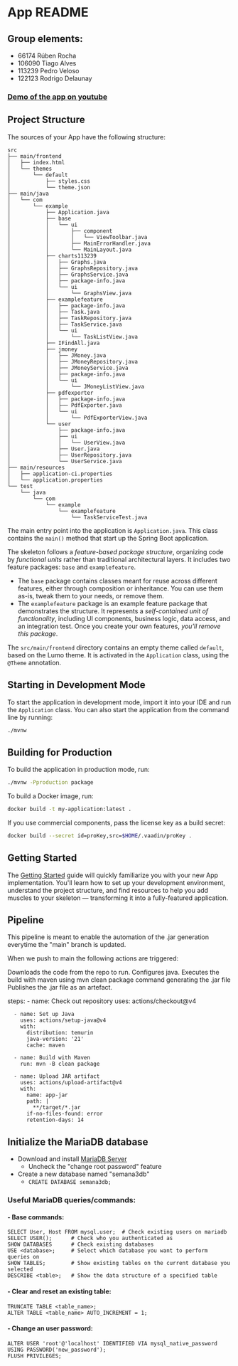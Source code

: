 # App README

## Group elements:
- 66174 Rúben Rocha  
- 106090 Tiago Alves  
- 113239 Pedro Veloso  
- 122123 Rodrigo Delaunay  

### [Demo of the app on youtube](https://www.youtube.com/watch?v=g93oCkNMEKA)

## Project Structure

The sources of your App have the following structure:

```
src
├── main/frontend
│   ├── index.html
│   └── themes
│       └── default
│           ├── styles.css
│           └── theme.json
├── main/java
│   └── com
│       └── example
│           ├── Application.java
│           ├── base
│           │   └── ui
│           │       ├── component
│           │       │   └── ViewToolbar.java
│           │       ├── MainErrorHandler.java
│           │       └── MainLayout.java
│           ├── charts113239
│           │   ├── Graphs.java
│           │   ├── GraphsRepository.java
│           │   ├── GraphsService.java
│           │   ├── package-info.java
│           │   └── ui
│           │       └── GraphsView.java
│           ├── examplefeature
│           │   ├── package-info.java
│           │   ├── Task.java
│           │   ├── TaskRepository.java
│           │   ├── TaskService.java
│           │   └── ui
│           │       └── TaskListView.java
│           ├── IFindAll.java
│           ├── jmoney
│           │   ├── JMoney.java
│           │   ├── JMoneyRepository.java
│           │   ├── JMoneyService.java
│           │   ├── package-info.java
│           │   └── ui
│           │       └── JMoneyListView.java
│           ├── pdfexporter
│           │   ├── package-info.java
│           │   ├── PdfExporter.java
│           │   └── ui
│           │       └── PdfExporterView.java
│           └── user
│               ├── package-info.java
│               ├── ui
│               │   └── UserView.java
│               ├── User.java
│               ├── UserRepository.java
│               └── UserService.java
├── main/resources
│   ├── application-ci.properties
│   └── application.properties
└── test
    └── java
        └── com
            └── example
                └── examplefeature
                    └── TaskServiceTest.java
```

The main entry point into the application is `Application.java`. This class contains the `main()` method that start up 
the Spring Boot application.

The skeleton follows a *feature-based package structure*, organizing code by *functional units* rather than traditional 
architectural layers. It includes two feature packages: `base` and `examplefeature`.

* The `base` package contains classes meant for reuse across different features, either through composition or 
  inheritance. You can use them as-is, tweak them to your needs, or remove them.
* The `examplefeature` package is an example feature package that demonstrates the structure. It represents a 
  *self-contained unit of functionality*, including UI components, business logic, data access, and an integration test.
  Once you create your own features, *you'll remove this package*.

The `src/main/frontend` directory contains an empty theme called `default`, based on the Lumo theme. It is activated in
the `Application` class, using the `@Theme` annotation.

## Starting in Development Mode

To start the application in development mode, import it into your IDE and run the `Application` class. 
You can also start the application from the command line by running: 

```bash
./mvnw
```

## Building for Production

To build the application in production mode, run:

```bash
./mvnw -Pproduction package
```

To build a Docker image, run:

```bash
docker build -t my-application:latest .
```

If you use commercial components, pass the license key as a build secret:

```bash
docker build --secret id=proKey,src=$HOME/.vaadin/proKey .
```

## Getting Started

The [Getting Started](https://vaadin.com/docs/latest/getting-started) guide will quickly familiarize you with your new
App implementation. You'll learn how to set up your development environment, understand the project 
structure, and find resources to help you add muscles to your skeleton — transforming it into a fully-featured 
application.

## Pipeline

This pipeline is meant to enable the automation of the .jar generation everytime the "main" branch is updated.

When we push to main the following actions are triggered:

Downloads the code from the repo to run.
Configures java.
Executes the build with maven using mvn clean package command generating the .jar file
Publishes the .jar file as an artefact.


steps:
      - name: Check out repository
        uses: actions/checkout@v4

      - name: Set up Java
        uses: actions/setup-java@v4
        with:
          distribution: temurin
          java-version: '21'
          cache: maven

      - name: Build with Maven
        run: mvn -B clean package

      - name: Upload JAR artifact
        uses: actions/upload-artifact@v4
        with:
          name: app-jar
          path: |
            **/target/*.jar
          if-no-files-found: error
          retention-days: 14

## Initialize the MariaDB database

- Download and install [MariaDB Server](https://mariadb.org/download/)
  - Uncheck the "change root password" feature
- Create a new database named "semana3db"
  - `CREATE DATABASE semana3db;`

### Useful MariaDB queries/commands:  

#### - Base commands:
```mysql 
SELECT User, Host FROM mysql.user;  # Check existing users on mariadb
SELECT USER();      # Check who you authenticated as
SHOW DATABASES      # Check existing databases
USE <database>;     # Select which database you want to perform queries on
SHOW TABLES;        # Show existing tables on the current database you selected
DESCRIBE <table>;   # Show the data structure of a specified table 
```

#### - Clear and reset an existing table:
```mysql
TRUNCATE TABLE <table_name>;
ALTER TABLE <table_name> AUTO_INCREMENT = 1;
```

#### - Change an user password:
```mysql
ALTER USER 'root'@'localhost' IDENTIFIED VIA mysql_native_password USING PASSWORD('new_password');
FLUSH PRIVILEGES;
```
